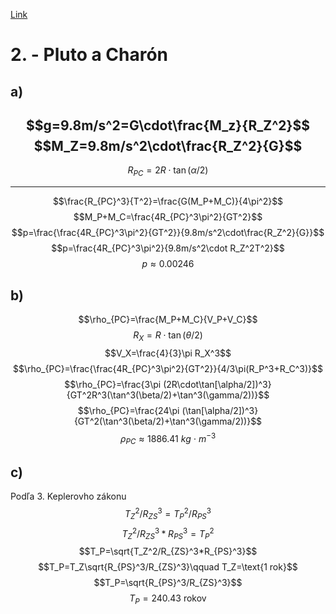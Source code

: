 [Link](https://www.iuventa.sk/wp-content/uploads/2021/11/F63dkCul22.pdf)

# 2. - Pluto a Charón

## a)
$$g=9.8m/s^2=G\cdot\frac{M_z}{R_Z^2}$$
$$M_Z=9.8m/s^2\cdot\frac{R_Z^2}{G}$$
---
$$R_{PC}=2R\cdot\tan(\alpha/2)$$

---
$$\frac{R_{PC}^3}{T^2}=\frac{G(M_P+M_C)}{4\pi^2}$$
$$M_P+M_C=\frac{4R_{PC}^3\pi^2}{GT^2}$$
$$p=\frac{\frac{4R_{PC}^3\pi^2}{GT^2}}{9.8m/s^2\cdot\frac{R_Z^2}{G}}$$
$$p=\frac{4R_{PC}^3\pi^2}{9.8m/s^2\cdot R_Z^2T^2}$$
$$p\approx 0.00246$$

## b)
$$\rho_{PC}=\frac{M_P+M_C}{V_P+V_C}$$
$$R_X=R\cdot\tan(\theta/2)$$
$$V_X=\frac{4}{3}\pi R_X^3$$
$$\rho_{PC}=\frac{\frac{4R_{PC}^3\pi^2}{GT^2}}{4/3\pi(R_P^3+R_C^3)}$$
$$\rho_{PC}=\frac{3\pi (2R\cdot\tan[\alpha/2])^3}{GT^2R^3(\tan^3(\beta/2)+\tan^3(\gamma/2))}$$
$$\rho_{PC}=\frac{24\pi (\tan[\alpha/2])^3}{GT^2(\tan^3(\beta/2)+\tan^3(\gamma/2))}$$
$$\rho_{PC}\approx1886.41\ kg\ \cdot\ m^{-3}$$

## c)
Podľa 3. Keplerovho zákonu
$$T_Z^2/R_{ZS}^3=T_P^2/R_{PS}^3$$
$$T_Z^2/R_{ZS}^3*R_{PS}^3=T_P^2$$
$$T_P=\sqrt{T_Z^2/R_{ZS}^3*R_{PS}^3}$$
$$T_P=T_Z\sqrt{R_{PS}^3/R_{ZS}^3}\qquad T_Z=\text{1 rok}$$
$$T_P=\sqrt{R_{PS}^3/R_{ZS}^3}$$
$$T_P=240.43\text{ rokov}$$
